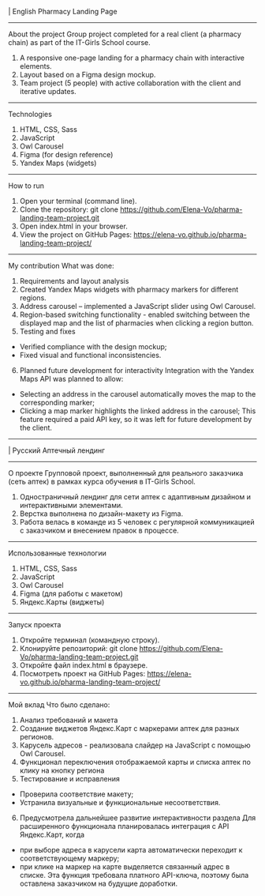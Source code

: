 
| English
Pharmacy Landing Page
________________________________________
About the project
Group project completed for a real client (a pharmacy chain) as part of the IT-Girls School course.
1.	A responsive one-page landing for a pharmacy chain with interactive elements.
2.	Layout based on a Figma design mockup.
3.	Team project (5 people) with active collaboration with the client and iterative updates.
________________________________________
Technologies
1.	HTML, CSS, Sass
2.	JavaScript
3.	Owl Carousel
4.	Figma (for design reference)
5.	Yandex Maps (widgets)
________________________________________
How to run
1.	Open your terminal (command line).
2.	Clone the repository: git clone https://github.com/Elena-Vo/pharma-landing-team-project.git
3.	Open index.html in your browser.
4.	View the project on GitHub Pages: https://elena-vo.github.io/pharma-landing-team-project/
________________________________________
My contribution 
What was done:
1.	Requirements and layout analysis
2.	Created Yandex Maps widgets with pharmacy markers for different regions.
3.	Address carousel – implemented a JavaScript slider using Owl Carousel.
4.	Region-based switching functionality - enabled switching between the displayed map and the list of pharmacies when clicking a region button.
5.	Testing and fixes
   - Verified compliance with the design mockup;
   - Fixed visual and functional inconsistencies.
6.	Planned future development for interactivity
Integration with the Yandex Maps API was planned to allow:
  - Selecting an address in the carousel automatically moves the map to the corresponding marker;
  - Clicking a map marker highlights the linked address in the carousel;
This feature required a paid API key, so it was left for future development by the client.

________________________________________

| Русский
Аптечный лендинг
 ________________________________________
О проекте
Групповой проект, выполненный для реального заказчика (сеть аптек) в рамках курса обучения в IT-Girls School.
1.	Одностраничный лендинг для сети аптек с адаптивным дизайном и интерактивными элементами.
2.	Верстка выполнена по дизайн-макету из Figma.
3.	Работа велась в команде из 5 человек с регулярной коммуникацией с заказчиком и внесением правок в процессе.
________________________________________
Использованные технологии
1.	HTML, CSS, Sass
2.	JavaScript
3.	Owl Carousel
4.	Figma (для работы с макетом)
5.	Яндекс.Карты (виджеты)
________________________________________
Запуск проекта
1.	Откройте терминал (командную строку).
2.	Клонируйте репозиторий:
git clone https://github.com/Elena-Vo/pharma-landing-team-project.git
3.	Откройте файл index.html в браузере.
4.	Посмотреть проект на GitHub Pages: https://elena-vo.github.io/pharma-landing-team-project/
________________________________________
Мой вклад 
Что было сделано:
1.	Анализ требований и макета
2.	Создание виджетов Яндекс.Карт с маркерами аптек для разных регионов.
3.	Карусель адресов - реализовала слайдер на JavaScript с помощью Owl Carousel.
4.	Функционал переключения отображаемой карты и списка аптек по клику на кнопку региона
5.	Тестирование и исправления
  - Проверила соответствие макету;
 - Устранила визуальные и функциональные несоответствия.
6.	Предусмотрела дальнейшее развитие интерактивности раздела
Для расширенного функционала планировалась интеграция с API Яндекс.Карт, когда
-	при выборе адреса в карусели карта автоматически переходит к соответствующему маркеру;
-	при клике на маркер на карте выделяется связанный адрес в списке.
Эта функция требовала платного API-ключа, поэтому была оставлена заказчиком на будущие доработки.


